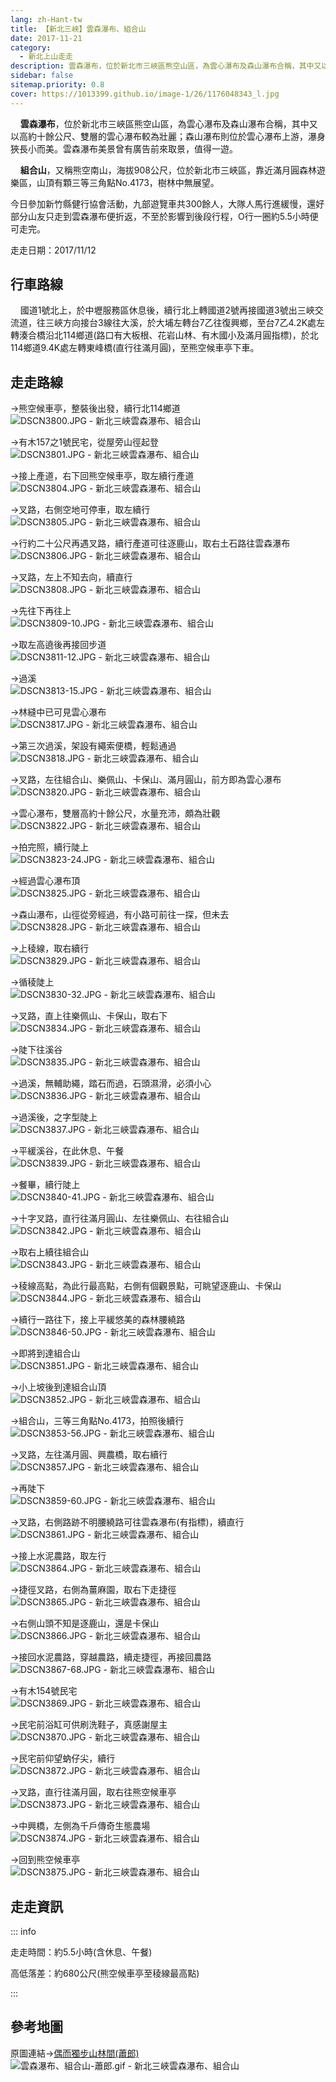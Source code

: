 ```yaml
---
lang: zh-Hant-tw
title: 【新北三峽】雲森瀑布、組合山
date: 2017-11-21
category: 
  - 新北上山走走
description: 雲森瀑布，位於新北市三峽區熊空山區，為雲心瀑布及森山瀑布合稱，其中又以高約十餘公尺、雙層的雲心瀑布較為壯麗；森山瀑布則位於雲心瀑布上游，瀑身狹長小而美。雲森瀑布美景曾有廣告前來取景，值得一遊。 組合山，又稱熊空南山，海拔908公尺，位於新北市三峽區，靠近滿月圓森林遊樂區，山頂有顆三等三角點No.4173，樹林中無展望。 
sidebar: false
sitemap.priority: 0.8
cover: https://1013399.github.io/image-1/26/1176048343_l.jpg
---
```


    **雲森瀑布**，位於新北市三峽區熊空山區，為雲心瀑布及森山瀑布合稱，其中又以高約十餘公尺、雙層的雲心瀑布較為壯麗；森山瀑布則位於雲心瀑布上游，瀑身狹長小而美。雲森瀑布美景曾有廣告前來取景，值得一遊。  

    **組合山**，又稱熊空南山，海拔908公尺，位於新北市三峽區，靠近滿月圓森林遊樂區，山頂有顆三等三角點No.4173，樹林中無展望。  

<!-- more -->

今日參加新竹縣健行協會活動，九部遊覽車共300餘人，大隊人馬行進緩慢，還好部分山友只走到雲森瀑布便折返，不至於影響到後段行程，O行一圈約5.5小時便可走完。

走走日期：2017/11/12

## 行車路線
    國道1號北上，於中壢服務區休息後，續行北上轉國道2號再接國道3號出三峽交流道，往三峽方向接台3線往大溪，於大埔左轉台7乙往復興鄉，至台7乙4.2K處左轉湊合橋沿北114鄉道(路口有大板根、花岩山林、有木國小及滿月圓指標)，於北114鄉道9.4K處左轉東峰橋(直行往滿月圓)，至熊空候車亭下車。

## 走走路線
→熊空候車亭，整裝後出發，續行北114鄉道  
![DSCN3800.JPG - 新北三峽雲森瀑布、組合山](https://1013399.github.io/image-1/26/1176048240_l.jpg)

→有木157之1號民宅，從屋旁山徑起登  
![DSCN3801.JPG - 新北三峽雲森瀑布、組合山](https://1013399.github.io/image-1/26/1176048147_l.jpg)

→接上產道，右下回熊空候車亭，取左續行產道  
![DSCN3804.JPG - 新北三峽雲森瀑布、組合山](https://1013399.github.io/image-1/26/1176047544_l.jpg)

→叉路，右側空地可停車，取左續行  
![DSCN3805.JPG - 新北三峽雲森瀑布、組合山](https://1013399.github.io/image-1/26/1176047941_l.jpg)

→行約二十公尺再遇叉路，續行產道可往逐鹿山，取右土石路往雲森瀑布  
![DSCN3806.JPG - 新北三峽雲森瀑布、組合山](https://1013399.github.io/image-1/26/1176048443_l.jpg)

→叉路，左上不知去向，續直行  
![DSCN3808.JPG - 新北三峽雲森瀑布、組合山](https://1013399.github.io/image-1/26/1176047545_l.jpg)

→先往下再往上  
![DSCN3809-10.JPG - 新北三峽雲森瀑布、組合山](https://1013399.github.io/image-1/26/1176047546_l.jpg)

→取左高遶後再接回步道  
![DSCN3811-12.JPG - 新北三峽雲森瀑布、組合山](https://1013399.github.io/image-1/26/1176047943_l.jpg)

→過溪  
![DSCN3813-15.JPG - 新北三峽雲森瀑布、組合山](https://1013399.github.io/image-1/26/1176046941_l.jpg)

→林縫中已可見雲心瀑布  
![DSCN3817.JPG - 新北三峽雲森瀑布、組合山](https://1013399.github.io/image-1/26/1176048445_l.jpg)

→第三次過溪，架設有繩索便橋，輕鬆通過  
![DSCN3818.JPG - 新北三峽雲森瀑布、組合山](https://1013399.github.io/image-1/26/1176048343_l.jpg)

→叉路，左往組合山、樂佩山、卡保山、滿月圓山，前方即為雲心瀑布  
![DSCN3820.JPG - 新北三峽雲森瀑布、組合山](https://1013399.github.io/image-1/26/1176047944_l.jpg)

→雲心瀑布，雙層高約十餘公尺，水量充沛，頗為壯觀  
![DSCN3822.JPG - 新北三峽雲森瀑布、組合山](https://1013399.github.io/image-1/26/1176048040_l.jpg)

→拍完照，續行陡上  
![DSCN3823-24.JPG - 新北三峽雲森瀑布、組合山](https://1013399.github.io/image-1/26/1176047440_l.jpg)

→經過雲心瀑布頂  
![DSCN3825.JPG - 新北三峽雲森瀑布、組合山](https://1013399.github.io/image-1/26/1176046942_l.jpg)

→森山瀑布，山徑從旁經過，有小路可前往一探，但未去  
![DSCN3828.JPG - 新北三峽雲森瀑布、組合山](https://1013399.github.io/image-1/26/1176047743_l.jpg)

→上稜線，取右續行  
![DSCN3829.JPG - 新北三峽雲森瀑布、組合山](https://1013399.github.io/image-1/26/1176048242_l.jpg)

→循稜陡上  
![DSCN3830-32.JPG - 新北三峽雲森瀑布、組合山](https://1013399.github.io/image-1/26/1176047442_l.jpg)

→叉路，直上往樂佩山、卡保山，取右下  
![DSCN3834.JPG - 新北三峽雲森瀑布、組合山](https://1013399.github.io/image-1/26/1176048346_l.jpg)

→陡下往溪谷  
![DSCN3835.JPG - 新北三峽雲森瀑布、組合山](https://1013399.github.io/image-1/26/1176047945_l.jpg)

→過溪，無輔助繩，踏石而過，石頭濕滑，必須小心  
![DSCN3836.JPG - 新北三峽雲森瀑布、組合山](https://1013399.github.io/image-1/26/1176047549_l.jpg)

→過溪後，之字型陡上  
![DSCN3837.JPG - 新北三峽雲森瀑布、組合山](https://1013399.github.io/image-1/26/1176048243_l.jpg)

→平緩溪谷，在此休息、午餐  
![DSCN3839.JPG - 新北三峽雲森瀑布、組合山](https://1013399.github.io/image-1/26/1176047744_l.jpg)

→餐畢，續行陡上  
![DSCN3840-41.JPG - 新北三峽雲森瀑布、組合山](https://1013399.github.io/image-1/26/1176048244_l.jpg)

→十字叉路，直行往滿月圓山、左往樂佩山、右往組合山  
![DSCN3842.JPG - 新北三峽雲森瀑布、組合山](https://1013399.github.io/image-1/26/1176048246_l.jpg)

→取右上續往組合山  
![DSCN3843.JPG - 新北三峽雲森瀑布、組合山](https://1013399.github.io/image-1/26/1176047443_l.jpg)

→稜線高點，為此行最高點，右側有個觀景點，可眺望逐鹿山、卡保山  
![DSCN3844.JPG - 新北三峽雲森瀑布、組合山](https://1013399.github.io/image-1/26/1176048348_l.jpg)

→續行一路往下，接上平緩悠美的森林腰繞路  
![DSCN3846-50.JPG - 新北三峽雲森瀑布、組合山](https://1013399.github.io/image-1/26/1176048446_l.jpg)

→即將到達組合山  
![DSCN3851.JPG - 新北三峽雲森瀑布、組合山](https://1013399.github.io/image-1/26/1176047550_l.jpg)

→小上坡後到達組合山頂  
![DSCN3852.JPG - 新北三峽雲森瀑布、組合山](https://1013399.github.io/image-1/26/1176048247_l.jpg)

→組合山，三等三角點No.4173，拍照後續行  
![DSCN3853-56.JPG - 新北三峽雲森瀑布、組合山](https://1013399.github.io/image-1/26/1176047947_l.jpg)

→叉路，左往滿月圓、興農橋，取右續行  
![DSCN3857.JPG - 新北三峽雲森瀑布、組合山](https://1013399.github.io/image-1/26/1176048248_l.jpg)

→再陡下  
![DSCN3859-60.JPG - 新北三峽雲森瀑布、組合山](https://1013399.github.io/image-1/26/1176047551_l.jpg)

→叉路，右側路跡不明腰繞路可往雲森瀑布(有指標)，續直行  
![DSCN3861.JPG - 新北三峽雲森瀑布、組合山](https://1013399.github.io/image-1/26/1176047745_l.jpg)

→接上水泥農路，取左行  
![DSCN3864.JPG - 新北三峽雲森瀑布、組合山](https://1013399.github.io/image-1/26/1176047948_l.jpg)

→捷徑叉路，右側為薑麻園，取右下走捷徑  
![DSCN3865.JPG - 新北三峽雲森瀑布、組合山](https://1013399.github.io/image-1/26/1176047837_l.jpg)

→右側山頭不知是逐鹿山，還是卡保山  
![DSCN3866.JPG - 新北三峽雲森瀑布、組合山](https://1013399.github.io/image-1/26/1176046643_l.jpg)

→接回水泥農路，穿越農路，續走捷徑，再接回農路  
![DSCN3867-68.JPG - 新北三峽雲森瀑布、組合山](https://1013399.github.io/image-1/26/1176048152_l.jpg)

→有木154號民宅  
![DSCN3869.JPG - 新北三峽雲森瀑布、組合山](https://1013399.github.io/image-1/26/1176047552_l.jpg)

→民宅前浴缸可供刷洗鞋子，真感謝屋主  
![DSCN3870.JPG - 新北三峽雲森瀑布、組合山](https://1013399.github.io/image-1/26/1176048349_l.jpg)

→民宅前仰望蚋仔尖，續行  
![DSCN3872.JPG - 新北三峽雲森瀑布、組合山](https://1013399.github.io/image-1/26/1176048448_l.jpg)

→叉路，直行往滿月圓，取右往熊空候車亭  
![DSCN3873.JPG - 新北三峽雲森瀑布、組合山](https://1013399.github.io/image-1/26/1176047445_l.jpg)

→中興橋，左側為千戶傳奇生態農場  
![DSCN3874.JPG - 新北三峽雲森瀑布、組合山](https://1013399.github.io/image-1/26/1176048350_l.jpg)

→回到熊空候車亭  
![DSCN3875.JPG - 新北三峽雲森瀑布、組合山](https://1013399.github.io/image-1/26/1176046943_l.jpg)

## 走走資訊
::: info

走走時間：約5.5小時(含休息、午餐)

高低落差：約680公尺(熊空候車亭至稜線最高點)

:::

## 參考地圖
原圖連結→[偶而獨步山林間(蕭郎)](https://www.waytogo.cc/user/kenny/2008/w750/index.htm)  
![雲森瀑布、組合山-蕭郎.gif - 新北三峽雲森瀑布、組合山](https://1013399.github.io/image-1/26/1176048351_l.jpg)